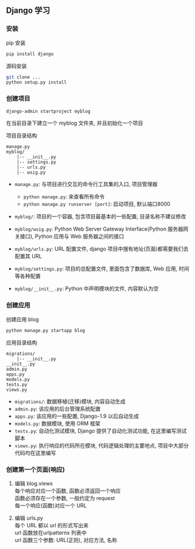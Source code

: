 ## Django 学习


### 安装

pip 安装
```bash
pip install django
```

源码安装
```bash
git clone ...
python setup.py install
```

### 创建项目

```bash
django-admin startproject myblog
```
在当前目录下建立一个 myblog 文件夹, 并且初始化一个项目

项目目录结构
```
manage.py
myblog/
    |-- __init__.py
    |-- settings.py
    |-- urls.py
    |-- wsig.py
```

* `manage.py`: 与项目进行交互的命令行工具集的入口, 项目管理器
    - `python manage.py`: 来查看所有命令
    - `python manage.py runserver [port]`: 启动项目, 默认端口8000

* `myblog/`: 项目的一个容器, 包含项目最基本的一些配置, 目录名称不建议修改
* `myblog/wsig.py`: Python Web Server Gateway Interface(Python 服务器网关接口), Python 应用与 Web 服务器之间的接口
* `myblog/urls.py`: URL 配置文件, django 项目中搜有地址(页面)都需要我们去配置其 URL
* `myblog/settings.py`: 项目的总配置文件, 里面包含了数据库, Web 应用, 时间等各种配置
* `myblog/__init__.py`: Python 中声明模块的文件, 内容默认为空

### 创建应用

创建应用 blog
```bash
python manage.py startapp blog
```

应用目录结构
```
migrations/
    |-- __init__.py
__init__.py
admin.py
apps.py
models.py
tests.py
views.py
```

* `migrations/`: 数据移植(迁移)模块, 内容自动生成
* `admin.py`: 该应用的后台管理系统配置
* `apps.py`: 该应用的一些配置, Django-1.9 以后自动生成
* `models.py`: 数据模块, 使用 ORM 框架
* `tests.py`: 自动化测试模块, Django 提供了自动化测试功能, 在这里编写测试脚本
* `views.py`: 执行响应的代码所在模块, 代码逻辑处理的主要地点, 项目中大部分代码均在这里编写

### 创建第一个页面(响应)

1. 编辑 blog.views  
每个响应对应一个函数, 函数必须返回一个响应  
函数必须存在一个参数, 一般约定为 request  
每一个响应(函数)对应一个 URL

2. 编辑 urls.py  
每个 URL 都以 url 的形式写出来  
url 函数放在urlpatterns 列表中  
url 函数三个参数: URL(正则), 对应方法, 名称
